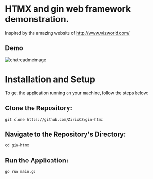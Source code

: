 # HTMX and gin web framework demonstration.

Inspired by the amazing website of http://www.wizworld.com/
## Demo
![chatreadmeimage](https://github.com/ZirixCZ/gin-htmx/assets/49836430/4270db9d-b50d-4abd-aaba-59f33194c962)

# Installation and Setup
To get the application running on your machine, follow the steps below:

## Clone the Repository:

```
git clone https://github.com/ZirixCZ/gin-htmx
```

## Navigate to the Repository's Directory:

```
cd gin-htmx
```

## Run the Application:
```
go run main.go
```
